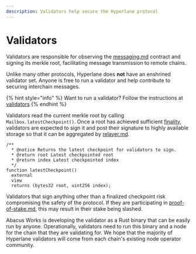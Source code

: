 ```yaml
---
description: Validators help secure the Hyperlane protocol
---
```


# Validators

Validators are responsible for observing the [messaging.md](../messaging.md "mention") contract and signing its merkle root, facilitating message transmission to remote chains.

Unlike many other protocols, Hyperlane does **not** have an enshrined validator set. Anyone is free to run a validator and help contribute to securing interchain messages.

{% hint style="info" %}
Want to run a validator? Follow the instructions at [validators](../../operators/validators/ "mention")
{% endhint %}

Validators read the current merkle root by calling `Mailbox.latestCheckpoint()`.  Once a root has achieved sufficient [finality](https://medium.com/mechanism-labs/finality-in-blockchain-consensus-d1f83c120a9a), validators are expected to sign it and post their signature to highly available storage so that it can be aggregated by [relayer.md](relayer.md "mention").

```solidity
/**
  * @notice Returns the latest checkpoint for validators to sign.
  * @return root Latest checkpointed root
  * @return index Latest checkpointed index
  */
function latestCheckpoint()
  external
  view
  returns (bytes32 root, uint256 index);
```

Validators that sign anything other than a finalized checkpoint risk compromising the safety of the protocol. If they are participating in [proof-of-stake.md](../sovereign-consensus/proof-of-stake.md "mention"), this may result in their stake being slashed.

Abacus Works is developing the validator as a Rust binary that can be easily run by anyone. Operationally, validators need to run this binary and a node for the chain that they are validating for. We hope that the majority of Hyperlane validators will come from each chain's existing node operator community.

